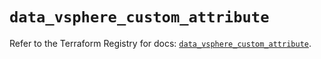 # `data_vsphere_custom_attribute`

Refer to the Terraform Registry for docs: [`data_vsphere_custom_attribute`](https://registry.terraform.io/providers/hashicorp/vsphere/2.6.1/docs/data-sources/custom_attribute).
